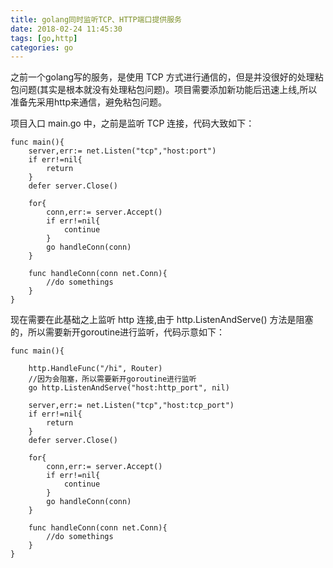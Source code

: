 ```yaml
---
title: golang同时监听TCP、HTTP端口提供服务
date: 2018-02-24 11:45:30
tags: [go,http]
categories: go
---
```


之前一个golang写的服务，是使用 TCP 方式进行通信的，但是并没很好的处理粘包问题(其实是根本就没有处理粘包问题)。项目需要添加新功能后迅速上线,所以准备先采用http来通信，避免粘包问题。


项目入口 main.go 中，之前是监听 TCP 连接，代码大致如下：
```
func main(){
	server,err:= net.Listen("tcp","host:port")
	if err!=nil{
		return
	}
	defer server.Close()

	for{
		conn,err:= server.Accept() 
		if err!=nil{
			continue
		}
		go handleConn(conn)
	}

	func handleConn(conn net.Conn){
		//do somethings
	}
}
```
现在需要在此基础之上监听 http 连接,由于 http.ListenAndServe() 方法是阻塞的，所以需要新开goroutine进行监听，代码示意如下：
```
func main(){

	http.HandleFunc("/hi", Router)
	//因为会阻塞，所以需要新开goroutine进行监听
	go http.ListenAndServe("host:http_port", nil)

	server,err:= net.Listen("tcp","host:tcp_port")
	if err!=nil{
		return
	}
	defer server.Close()

	for{
		conn,err:= server.Accept() 
		if err!=nil{
			continue
		}
		go handleConn(conn)
	}

	func handleConn(conn net.Conn){
		//do somethings
	}
}

```
